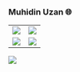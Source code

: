 ### Muhidin Uzan 🌐
<table class="center">
<td><a href="https://instagram.com/muhiddinuzann">
<img src="https://img.shields.io/badge/Instagram-b3411b?style=for-the-badge&logo=instagram&logoColor=white">
</a> 
<td><a href="https://twitter.com/muhiddinuzann">
<img src="https://img.shields.io/badge/Twitter-1DA1F2?style=for-the-badge&logo=twitter&logoColor=white">
</a>
  <tr>
<td><a href="https://www.linkedin.com/in/muhiddinuzan/">
<img src="https://img.shields.io/badge/LinkedIn-0077B5?style=for-the-badge&logo=linkedin&logoColor=white">
</a> 
<td><a href="mailto:muhiddinuzan@outlook.com">
<img src="https://img.shields.io/badge/Outlook-110d7a?style=for-the-badge&logo=gmail&logoColor=white">
</a>
  </tr>
</table>
<img align="center" src="https://github-readme-stats.vercel.app/api?username=muhiddinuzan&theme=blue-green">
